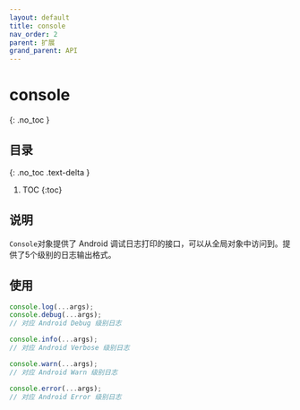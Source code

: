 ```yaml
---
layout: default
title: console
nav_order: 2
parent: 扩展
grand_parent: API
---
```


# console

{: .no_toc }

## 目录

{: .no_toc .text-delta }

1. TOC
{:toc}

## 说明
`Console`对象提供了 Android 调试日志打印的接口，可以从全局对象中访问到。提供了5个级别的日志输出格式。

## 使用
```javascript
console.log(...args);
console.debug(...args);
// 对应 Android Debug 级别日志

console.info(...args);
// 对应 Android Verbose 级别日志

console.warn(...args);
// 对应 Android Warn 级别日志

console.error(...args);
// 对应 Android Error 级别日志
```